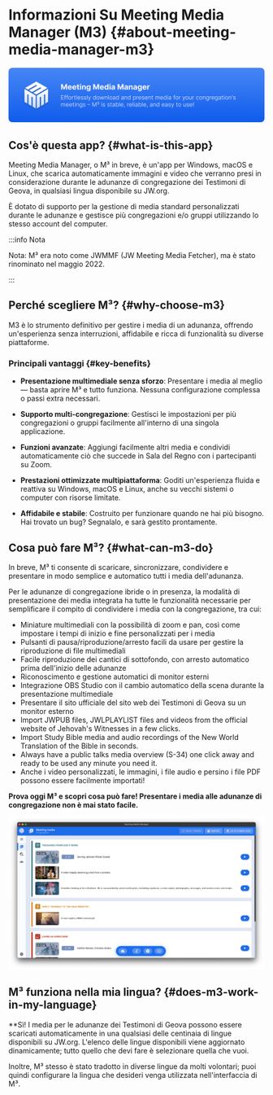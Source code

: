 # Informazioni Su Meeting Media Manager (M3) {#about-meeting-media-manager-m3}

![M³ banner](./../assets/m3-banner.png)

## Cos'è questa app? {#what-is-this-app}

Meeting Media Manager, o M³ in breve, è un'app per Windows, macOS e Linux, che scarica automaticamente immagini e video che verranno presi in considerazione durante le adunanze di congregazione dei Testimoni di Geova, in qualsiasi lingua disponibile su JW.org.

È dotato di supporto per la gestione di media standard personalizzati durante le adunanze e  gestisce più congregazioni e/o gruppi utilizzando lo stesso account del computer.

:::info Nota

Nota: M³ era noto come JWMMF (JW Meeting Media Fetcher), ma è stato rinominato nel maggio 2022.

:::

## Perché scegliere M³? {#why-choose-m3}

M3 è lo strumento definitivo per gestire i media di un adunanza, offrendo un'esperienza senza interruzioni, affidabile e ricca di funzionalità su diverse piattaforme.

### Principali vantaggi {#key-benefits}

- **Presentazione multimediale senza sforzo**: Presentare i media al meglio — basta aprire M³ e tutto funziona. Nessuna configurazione complessa o passi extra necessari.

- **Supporto multi-congregazione**: Gestisci le impostazioni per più congregazioni o gruppi facilmente all'interno di una singola applicazione.

- **Funzioni avanzate**: Aggiungi facilmente altri media e condividi automaticamente ciò che succede in Sala del Regno con i partecipanti su Zoom.

- **Prestazioni ottimizzate multipiattaforma**: Goditi un'esperienza fluida e reattiva su Windows, macOS e Linux, anche su vecchi sistemi o computer con risorse limitate.

- **Affidabile e stabile**: Costruito per funzionare quando ne hai più bisogno. Hai trovato un bug? Segnalalo, e sarà gestito prontamente.

## Cosa può fare M³? {#what-can-m3-do}

In breve, M³ ti consente di scaricare, sincronizzare, condividere e presentare in modo semplice e automatico tutti i media dell'adunanza.

Per le adunanze di congregazione ibride o in presenza, la modalità di presentazione dei media integrata ha tutte le funzionalità necessarie per semplificare il compito di condividere i media con la congregazione, tra cui:

- Miniature multimediali con la possibilità di zoom e pan, così come impostare i tempi di inizio e fine personalizzati per i media
- Pulsanti di pausa/riproduzione/arresto facili da usare per gestire la riproduzione di file multimediali
- Facile riproduzione dei cantici di sottofondo, con arresto automatico prima dell'inizio delle adunanze
- Riconoscimento e gestione automatici di monitor esterni
- Integrazione OBS Studio con il cambio automatico della scena durante la presentazione multimediale
- Presentare il sito ufficiale del sito web dei Testimoni di Geova su un monitor esterno
- Import JWPUB files, JWLPLAYLIST files and videos from the official website of Jehovah's Witnesses in a few clicks.
- Import Study Bible media and audio recordings of the New World Translation of the Bible in seconds.
- Always have a public talks media overview (S-34) one click away and ready to be used any minute you need it.
- Anche i video personalizzati, le immagini, i file audio e persino i file PDF possono essere facilmente importati!

**Prova oggi M³  e scopri cosa può fare! Presentare i media alle adunanze di congregazione non è mai stato facile.**

![M³ preview](./../assets/m3-preview.png)

## M³ funziona nella mia lingua? {#does-m3-work-in-my-language}

\*\*Sì! I media per le adunanze dei Testimoni di Geova possono essere scaricati automaticamente in una qualsiasi delle centinaia di lingue disponibili su JW.org. L'elenco delle lingue disponibili viene aggiornato dinamicamente; tutto quello che devi fare è selezionare quella che vuoi.

Inoltre, M³ stesso è stato tradotto in diverse lingue da molti volontari; puoi quindi configurare la lingua che desideri venga utilizzata nell'interfaccia di M³.

